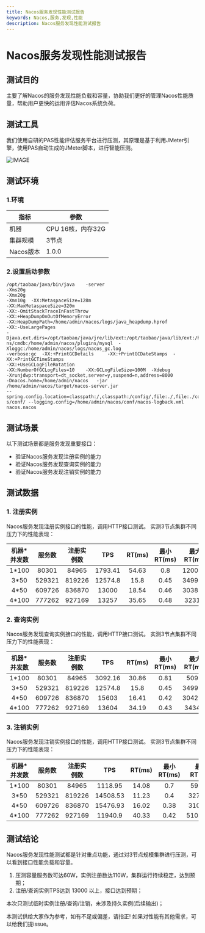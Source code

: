 ```yaml
---
title: Nacos服务发现性能测试报告
keywords: Nacos,服务,发现,性能
description: Nacos服务发现性能测试报告
---
```


# Nacos服务发现性能测试报告

## 测试目的
主要了解Nacos的服务发现性能负载和容量，协助我们更好的管理Nacos性能质量，帮助用户更快的运用评估Nacos系统负荷。

## 测试工具
我们使用自研的PAS性能评估服务平台进行压测，其原理是基于利用JMeter引擎，使用PAS自动生成的JMeter脚本，进行智能压测。

![IMAGE](https://img.alicdn.com/tfs/TB1xCfDDpzqK1RjSZFvXXcB7VXa-692-297.png)

## 测试环境
### 1.环境

指标|参数
---|---
机器|CPU 16核，内存32G
集群规模|3节点
Nacos版本|1.0.0

### 2.设置启动参数
```
/opt/taobao/java/bin/java	 -server
-Xms20g
-Xmx20g
-Xmn10g	 -XX:MetaspaceSize=128m
-XX:MaxMetaspaceSize=320m
-XX:-OmitStackTraceInFastThrow
-XX:+HeapDumpOnOutOfMemoryError
-XX:HeapDumpPath=/home/admin/nacos/logs/java_heapdump.hprof
-XX:-UseLargePages
-Djava.ext.dirs=/opt/taobao/java/jre/lib/ext:/opt/taobao/java/lib/ext:/home/admin/nacos/plugi
ns/cmdb:/home/admin/nacos/plugins/mysql	 -Xloggc:/home/admin/nacos/logs/nacos_gc.log
-verbose:gc	 -XX:+PrintGCDetails	 -XX:+PrintGCDateStamps	 -XX:+PrintGCTimeStamps
-XX:+UseGCLogFileRotation
-XX:NumberOfGCLogFiles=10	 -XX:GCLogFileSize=100M	 -Xdebug
-Xrunjdwp:transport=dt_socket,server=y,suspend=n,address=8000
-Dnacos.home=/home/admin/nacos	 -jar	 /home/admin/nacos/target/nacos-server.jar
--spring.config.location=classpath:/,classpath:/config/,file:./,file:./config/,file:/home/admin/naco
s/conf/	--logging.config=/home/admin/nacos/conf/nacos-logback.xml	nacos.nacos
```

## 测试场景
以下测试场景都是服务发现重要接口：
* 验证Nacos服务发现注册实例的能力
* 验证Nacos服务发现查询实例的能力
* 验证Nacos服务发现注销实例的能力

## 测试数据
### 1. 注册实例
Nacos服务发现注册实例接口的性能，调用HTTP接口测试。
实测3节点集群不同压力下的性能表现：

机器*并发数|服务数|注册实例数|TPS|RT(ms)|最小RT(ms)|最大RT(ms)
:---:|:---:|:---:|:---:|:---:|:---:|:---:
1*100|80301|84965|1793.41|54.63|0.8|1200.86
3*50|529321|819226|12574.8|15.8|0.45|3499.59
4*50|609726|836870|13000|18.54|0.46|3038.48
4*100|777262|927169|13257|35.65|0.48|3231.2

### 2. 查询实例
Nacos服务发现查询实例接口的性能，调用HTTP接口测试。
实测3节点集群不同压力下的性能表现：

机器*并发数|服务数|注册实例数|TPS|RT(ms)|最小RT(ms)|最大RT(ms)
:---:|:---:|:---:|:---:|:---:|:---:|:---:
1*100|80301|84965|3092.16|30.86|0.81|509.4
3*50|529321|819226|12574.8|15.8|0.45|3499.59
4*50|609726|836870|15603|16.41|0.42|3042.17
4*100|777262|927169|13604|34.19|0.43|3434.1

### 3. 注销实例
Nacos服务发现注销实例接口的性能，调用HTTP接口测试。
实测3节点集群不同压力下的性能表现：

机器*并发数|服务数|注册实例数|TPS|RT(ms)|最小RT(ms)|最大RT(ms)
:---:|:---:|:---:|:---:|:---:|:---:|:---:
1*100|80301|84965|1118.95|14.08|0.7|597.43
3*50|529321|819226|14508.53|11.23|0.4|3274.49
4*50|609726|836870|15476.93|16.02|0.38|3106.23
4*100|777262|927169|11940.9|40.33|0.42|51052.46

## 测试结论
Nacos服务发现性能测试都是针对重点功能，通过对3节点规模集群进行压测，可以看到接口性能负载和容量。
1. 压测容量服务数可达60W，实例注册数达110W，集群运行持续稳定，达到预期；
2. 注册/查询实例TPS达到 13000 以上，接口达到预期；

本次只测试临时实例注册/查询/注销，未涉及持久实例(后续输出)；

本测试供给大家作为参考，如有不足或偏差，请指正!
如果对性能有其他需求，可以给我们提issue。

